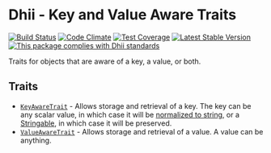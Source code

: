 # Dhii - Key and Value Aware Traits

[![Build Status](https://travis-ci.org/dhii/data-key-value-aware-abstract.svg?branch=develop)](https://travis-ci.org/dhii/data-key-value-aware-abstract)
[![Code Climate](https://codeclimate.com/github/Dhii/data-key-value-aware-abstract/badges/gpa.svg)](https://codeclimate.com/github/Dhii/data-key-value-aware-abstract)
[![Test Coverage](https://codeclimate.com/github/Dhii/data-key-value-aware-abstract/badges/coverage.svg)](https://codeclimate.com/github/Dhii/data-key-value-aware-abstract/coverage)
[![Latest Stable Version](https://poser.pugx.org/dhii/data-key-value-aware-abstract/version)](https://packagist.org/packages/dhii/data-key-value-aware-abstract)
[![This package complies with Dhii standards](https://img.shields.io/badge/Dhii-Compliant-green.svg?style=flat-square)][Dhii]

Traits for objects that are aware of a key, a value, or both.

## Traits
- [`KeyAwareTrait`] - Allows storage and retrieval of a key. The key can be any scalar value, in which case it will
be [normalized to string][`NormalizeStringCapableTrait`], or a [Stringable][`StringableInterface`], in which case
it will be preserved.
- [`ValueAwareTrait`] - Allows storage and retrieval of a value. A value can be anything.

[Dhii]: https://github.com/Dhii/dhii

[`KeyAwareTrait`]:                      src/KeyAwareTrait.php
[`ValueAwareTrait`]:                    src/ValueAwareTrait.php
[`KeyValueAwareTrait`]:                 src/KeyValueAwareTrait.php

[`NormalizeStringCapableTrait`]:        https://github.com/Dhii/normalization-helper-base/blob/develop/src/NormalizeStringCapableTrait.php
[`StringableInterface`]:                https://github.com/Dhii/stringable-interface/blob/develop/src/StringableInterface.php
